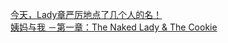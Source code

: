   
[今天，Lady章严厉地点了几个人的名！](http://www.dianyue.me/archives/765/nsir3kk8exxyff5g/)  
[姨妈与我 －第一章：The Naked Lady &amp; The Cookie](http://www.dianyue.me/archives/770/xo8fnrft6t4h7e6u/)